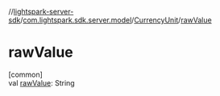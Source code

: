 //[lightspark-server-sdk](../../../index.md)/[com.lightspark.sdk.server.model](../index.md)/[CurrencyUnit](index.md)/[rawValue](raw-value.md)

# rawValue

[common]\
val [rawValue](raw-value.md): String
